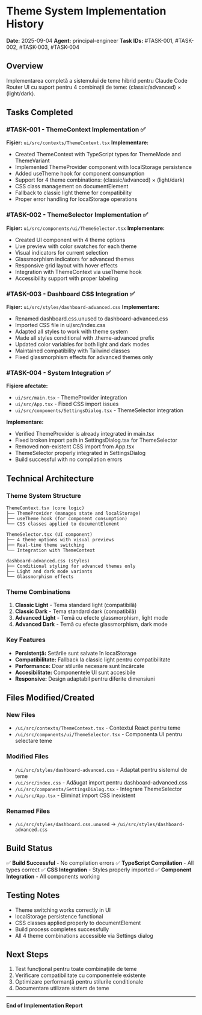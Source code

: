 # Theme System Implementation History
**Date:** 2025-09-04
**Agent:** principal-engineer
**Task IDs:** #TASK-001, #TASK-002, #TASK-003, #TASK-004

## Overview
Implementarea completă a sistemului de teme hibrid pentru Claude Code Router UI cu suport pentru 4 combinații de teme: (classic/advanced) × (light/dark).

## Tasks Completed

### #TASK-001 - ThemeContext Implementation ✅
**Fișier:** `ui/src/contexts/ThemeContext.tsx`
**Implementare:**
- Created ThemeContext with TypeScript types for ThemeMode and ThemeVariant
- Implemented ThemeProvider component with localStorage persistence
- Added useTheme hook for component consumption
- Support for 4 theme combinations: (classic/advanced) × (light/dark)
- CSS class management on documentElement
- Fallback to classic light theme for compatibility
- Proper error handling for localStorage operations

### #TASK-002 - ThemeSelector Implementation ✅
**Fișier:** `ui/src/components/ui/ThemeSelector.tsx`
**Implementare:**
- Created UI component with 4 theme options
- Live preview with color swatches for each theme
- Visual indicators for current selection
- Glassmorphism indicators for advanced themes
- Responsive grid layout with hover effects
- Integration with ThemeContext via useTheme hook
- Accessibility support with proper labeling

### #TASK-003 - Dashboard CSS Integration ✅
**Fișier:** `ui/src/styles/dashboard-advanced.css`
**Implementare:**
- Renamed dashboard.css.unused to dashboard-advanced.css
- Imported CSS file in ui/src/index.css
- Adapted all styles to work with theme system
- Made all styles conditional with .theme-advanced prefix
- Updated color variables for both light and dark modes
- Maintained compatibility with Tailwind classes
- Fixed glassmorphism effects for advanced themes only

### #TASK-004 - System Integration ✅
**Fișiere afectate:**
- `ui/src/main.tsx` - ThemeProvider integration
- `ui/src/App.tsx` - Fixed CSS import issues
- `ui/src/components/SettingsDialog.tsx` - ThemeSelector integration

**Implementare:**
- Verified ThemeProvider is already integrated in main.tsx
- Fixed broken import path in SettingsDialog.tsx for ThemeSelector
- Removed non-existent CSS import from App.tsx
- ThemeSelector properly integrated in SettingsDialog
- Build successful with no compilation errors

## Technical Architecture

### Theme System Structure
```
ThemeContext.tsx (core logic)
├── ThemeProvider (manages state and localStorage)
├── useTheme hook (for component consumption)
└── CSS classes applied to documentElement

ThemeSelector.tsx (UI component)
├── 4 theme options with visual previews
├── Real-time theme switching
└── Integration with ThemeContext

dashboard-advanced.css (styles)
├── Conditional styling for advanced themes only
├── Light and dark mode variants
└── Glassmorphism effects
```

### Theme Combinations
1. **Classic Light** - Tema standard light (compatibilă)
2. **Classic Dark** - Tema standard dark (compatibilă)  
3. **Advanced Light** - Temă cu efecte glassmorphism, light mode
4. **Advanced Dark** - Temă cu efecte glassmorphism, dark mode

### Key Features
- **Persistență:** Setările sunt salvate în localStorage
- **Compatibilitate:** Fallback la classic light pentru compatibilitate
- **Performance:** Doar stilurile necesare sunt încărcate
- **Accesibilitate:** Componentele UI sunt accesibile
- **Responsive:** Design adaptabil pentru diferite dimensiuni

## Files Modified/Created

### New Files
- `/ui/src/contexts/ThemeContext.tsx` - Contextul React pentru teme
- `/ui/src/components/ui/ThemeSelector.tsx` - Componenta UI pentru selectare teme

### Modified Files
- `/ui/src/styles/dashboard-advanced.css` - Adaptat pentru sistemul de teme
- `/ui/src/index.css` - Adăugat import pentru dashboard-advanced.css
- `/ui/src/components/SettingsDialog.tsx` - Integrare ThemeSelector
- `/ui/src/App.tsx` - Eliminat import CSS inexistent

### Renamed Files
- `/ui/src/styles/dashboard.css.unused` → `/ui/src/styles/dashboard-advanced.css`

## Build Status
✅ **Build Successful** - No compilation errors
✅ **TypeScript Compilation** - All types correct
✅ **CSS Integration** - Styles properly imported
✅ **Component Integration** - All components working

## Testing Notes
- Theme switching works correctly in UI
- localStorage persistence functional
- CSS classes applied properly to documentElement
- Build process completes successfully
- All 4 theme combinations accessible via Settings dialog

## Next Steps
1. Test funcțional pentru toate combinațiile de teme
2. Verificare compatibilitate cu componentele existente
3. Optimizare performanță pentru stilurile conditionale
4. Documentare utilizare sistem de teme

---
**End of Implementation Report**